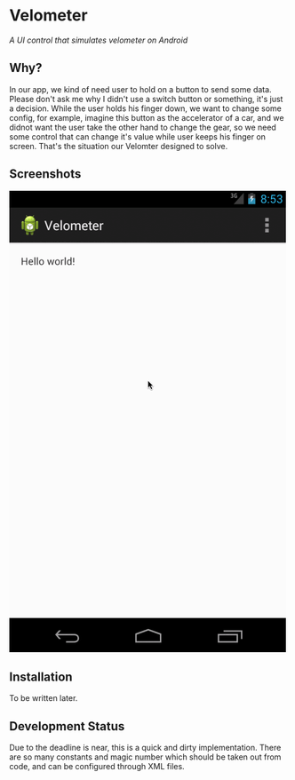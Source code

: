 # Velometer
*A UI control that simulates velometer on Android*

## Why?
In our app, we kind of need user to hold on a button to send some data. Please don't ask me why I didn't use a switch button or something, it's just a decision. While the user holds his finger down, we want to change some config, for example, imagine this button as the accelerator of a car, and we didnot want the user take the other hand to change the gear, so we need some control that can change it's value while user keeps his finger on screen. That's the situation our Velomter designed to solve.

## Screenshots
![Screenshots](screenshots/velomter_demo.gif)

## Installation
To be written later.


## Development Status
Due to the deadline is near, this is a quick and dirty implementation. There are so many constants and magic number which should be taken out from code, and can be configured through XML files. 

